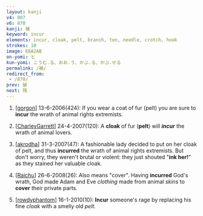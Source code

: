 ```yaml
---
layout: kanji
v4: 807
v6: 870
kanji: 被
keyword: incur
elements: incur, cloak, pelt, branch, ten, needle, crotch, hook
strokes: 10
image: E8A2AB
on-yomi: ヒ
kun-yomi: こうむ.る、おお.う、かぶ.る、かぶ.せる
permalink: /被/
redirect_from:
 - /870/
prev: 破
next: 残
---
```


1) [<a href="http://kanji.koohii.com/profile/gorgon">gorgon</a>] 13-6-2006(424): If you wear a coat of fur (pelt) you are sure to<strong> incur</strong> the wrath of animal rights extremists.

2) [<a href="http://kanji.koohii.com/profile/CharleyGarrett">CharleyGarrett</a>] 24-4-2007(120): A <strong>cloak</strong> of fur (<strong>pelt</strong>) will <em><strong> incur</strong></em> the wrath of animal lovers.

3) [<a href="http://kanji.koohii.com/profile/akrodha">akrodha</a>] 31-3-2007(47): A fashionable lady decided to put on her cloak of pelt, and thus <strong>incurred</strong> the wrath of animal rights extremists. But don&#039;t worry, they weren&#039;t brutal or violent: they just shouted &quot;<strong>ink her!</strong>&quot; as they stained her valuable cloak.

4) [<a href="http://kanji.koohii.com/profile/Raichu">Raichu</a>] 26-6-2008(26): Also means &quot;cover&quot;. Having <strong>incurred</strong> God&#039;s wrath, God made Adam and Eve <em>clothing</em> made from animal <em>skins</em> to <strong>cover</strong> their private parts.

5) [<a href="http://kanji.koohii.com/profile/rowdyphantom">rowdyphantom</a>] 16-1-2010(10): <strong>Incur</strong> someone&#039;s rage by replacing his fine <em>cloak</em> with a smelly old <em>pelt</em>.

